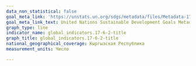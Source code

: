 ```yaml
---
data_non_statistical: false
goal_meta_link: 'https://unstats.un.org/sdgs/metadata/files/Metadata-17-06-02.pdf'
goal_meta_link_text: United Nations Sustainable Development Goals Metadata (PDF 211 KB)
graph_type: line
indicator_name: global_indicators.17-6-2-title
graph_title: global_indicators.17-6-2-title
national_geographical_coverage: Кыргызская Республика
measurement_units: Число

---
```

